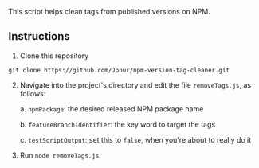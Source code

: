 This script helps clean tags from published versions on NPM.

## Instructions

1. Clone this repository

```
git clone https://github.com/Jonur/npm-version-tag-cleaner.git
```

2. Navigate into the project's directory and edit the file `removeTags.js`, as follows:

    a. `npmPackage`: the desired released NPM package name

    b. `featureBranchIdentifier`: the key word to target the tags

    c. `testScriptOutput`: set this to `false`, when you're about to really do it

3. Run `node removeTags.js`